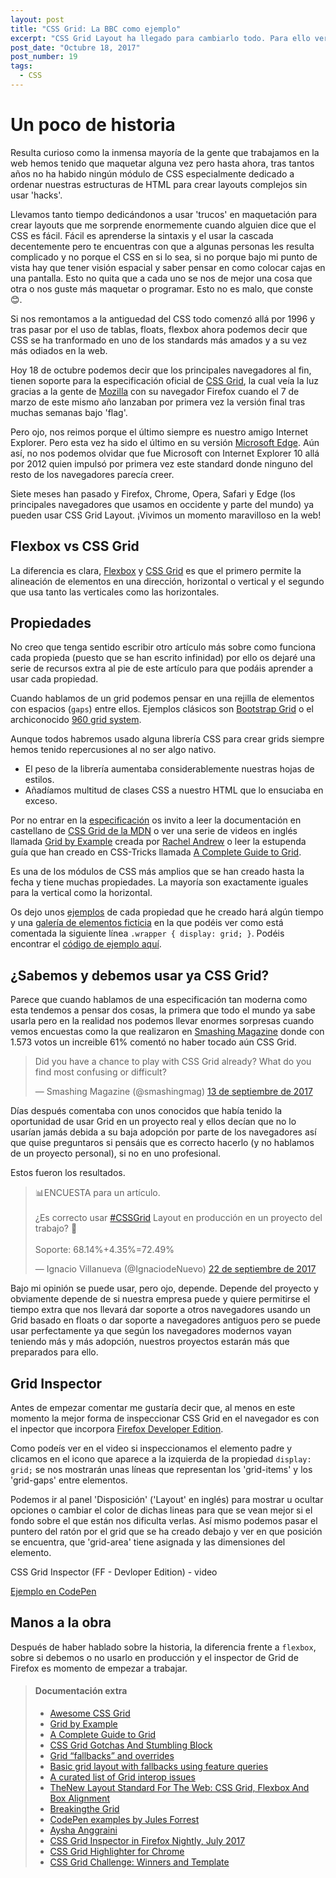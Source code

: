 ```yaml
---
layout: post
title: "CSS Grid: La BBC como ejemplo"
excerpt: "CSS Grid Layout ha llegado para cambiarlo todo. Para ello veremos un ejemplo real con fallbacks para navegadores antiguos."
post_date: "Octubre 18, 2017"
post_number: 19
tags: 
  - CSS
---
```


# Un poco de historia

Resulta curioso como la inmensa mayoría de la gente que trabajamos en la web hemos tenido que maquetar alguna vez pero hasta ahora, tras tantos años no ha habido ningún módulo de CSS especialmente dedicado a ordenar nuestras estructuras de HTML para crear layouts complejos sin usar 'hacks'.

Llevamos tanto tiempo dedicándonos a usar 'trucos' en maquetación para crear layouts que me sorprende enormemente cuando alguien dice que el CSS es fácil. Fácil es aprenderse la sintaxis y el usar la cascada decentemente pero te encuentras con que a algunas personas les resulta complicado y no porque el CSS en si lo sea, si no porque bajo mi punto de vista hay que tener visión espacial y saber pensar en como colocar cajas en una pantalla. Esto no quita que a cada uno se nos de mejor una cosa que otra o nos guste más maquetar o programar. Esto no es malo, que conste 😊.

Si nos remontamos a la antiguedad del CSS todo comenzó allá por 1996 y tras pasar por el uso de tablas, floats, flexbox ahora podemos decir que CSS se ha tranformado en uno de los standards más amados y a su vez más odiados en la web.

Hoy 18 de octubre podemos decir que los principales navegadores al fin, tienen soporte para la especificación oficial de [CSS Grid](http://caniuse.com/#feat=css-grid), la cual veía la luz gracias a la gente de [Mozilla](https://www.mozilla.org) con su navegador Firefox cuando el 7 de marzo de este mismo año lanzaban por primera vez la versión final tras muchas semanas bajo 'flag'.

Pero ojo, nos reimos porque el último siempre es nuestro amigo Internet Explorer. Pero esta vez ha sido el último en su versión [Microsoft Edge](https://www.microsoft.com/es-es/windows/microsoft-edge). Aún así, no nos podemos olvidar que fue Microsoft con Internet Explorer 10 allá por 2012 quien impulsó por primera vez este standard donde ninguno del resto de los navegadores parecía creer.

Siete meses han pasado y Firefox, Chrome, Opera, Safari y Edge (los principales navegadores que usamos en occidente y parte del mundo) ya pueden usar CSS Grid Layout. ¡Vivimos un momento maravilloso en la web!

## Flexbox vs CSS Grid

La diferencia es clara, [Flexbox](https://css-tricks.com/snippets/css/a-guide-to-flexbox/) y [CSS Grid](https://css-tricks.com/snippets/css/complete-guide-grid/) es que el primero permite la alineación de elementos en una dirección, horizontal o vertical y el segundo que usa tanto las verticales como las horizontales.

## Propiedades

No creo que tenga sentido escribir otro artículo más sobre como funciona cada propieda (puesto que se han escrito infinidad) por ello os dejaré una serie de recursos extra al pie de este artículo para que podáis aprender a usar cada propiedad.

Cuando hablamos de un grid podemos pensar en una rejilla de elementos con espacios (`gaps`) entre ellos. Ejemplos clásicos son [Bootstrap Grid](https://getbootstrap.com/docs/3.3/css/#grid-intro) o el archiconocido [960 grid system](https://github.com/nathansmith/960-Grid-System).  

Aunque todos habremos usado alguna librería CSS para crear grids siempre hemos tenido repercusiones al no ser algo nativo.

+ El peso de la librería aumentaba considerablemente nuestras hojas de estilos.
+ Añadíamos multitud de clases CSS a nuestro HTML que lo ensuciaba en exceso.

Por no entrar en la [especificación](https://www.w3.org/TR/css-grid-1/) os invito a leer la documentación en castellano de [CSS Grid de la MDN](https://developer.mozilla.org/es/docs/Web/CSS/CSS_Grid_Layout) o ver una serie de videos en inglés llamada [Grid by Example](https://gridbyexample.com/) creada por [Rachel Andrew](https://twitter.com/rachelandrew) o leer la estupenda guía que han creado en CSS-Tricks llamada [A Complete Guide to Grid](https://css-tricks.com/snippets/css/complete-guide-grid/).

Es una de los módulos de CSS más amplios que se han creado hasta la fecha y tiene muchas propiedades. La mayoría son exactamente iguales para la vertical como la horizontal.

Os dejo unos [ejemplos](https://codepen.io/collection/DYpVoJ/) de cada propiedad que he creado hará algún tiempo y una [galería de elementos ficticia](http://ignaciodenuevo.com/examples/css-grid-en-un-proyecto-real.html) en la que podéis ver como está comentada la siguiente línea `.wrapper { display: grid; }`. Podéis encontrar el [código de ejemplo aquí](https://raw.githubusercontent.com/IgnaciodeNuevo/IgnaciodeNuevo.github.io/master/examples/css-grid-en-un-proyecto-real.html).

## ¿Sabemos y debemos usar ya CSS Grid?

Parece que cuando hablamos de una especificación tan moderna como esta tendemos a pensar dos cosas, la primera que todo el mundo ya sabe usarla pero en la realidad nos podemos llevar enormes sorpresas cuando vemos encuestas como la que realizaron en [Smashing Magazine](https://www.smashingmagazine.com/) donde con 
1.573 votos un increible 61% comentó no haber tocado aún CSS Grid.

<blockquote class="twitter-tweet" data-lang="es"><p lang="en" dir="ltr">Did you have a chance to play with CSS Grid already? What do you find most confusing or difficult?</p>&mdash; Smashing Magazine (@smashingmag) <a href="https://twitter.com/smashingmag/status/907936156368752640?ref_src=twsrc%5Etfw">13 de septiembre de 2017</a></blockquote>
<script async src="//platform.twitter.com/widgets.js" charset="utf-8"></script>

Días después comentaba con unos conocidos que había tenido la oportunidad de usar Grid en un proyecto real y ellos decían que no lo usarían jamás debida a su baja adopción por parte de los navegadores así que quise preguntaros si pensáis que es correcto hacerlo (y no hablamos de un proyecto personal), si no en uno profesional.

Estos fueron los resultados.

<blockquote class="twitter-tweet" data-lang="es"><p lang="es" dir="ltr">📊ENCUESTA para un artículo.<br><br>¿Es correcto usar <a href="https://twitter.com/hashtag/CSSGrid?src=hash&amp;ref_src=twsrc%5Etfw">#CSSGrid</a> Layout en producción en un proyecto del trabajo? 🤔<br><br>Soporte: 68.14%+4.35%=72.49%</p>&mdash; Ignacio Villanueva (@IgnaciodeNuevo) <a href="https://twitter.com/IgnaciodeNuevo/status/911166331399131136?ref_src=twsrc%5Etfw">22 de septiembre de 2017</a></blockquote>
<script async src="//platform.twitter.com/widgets.js" charset="utf-8"></script>

Bajo mi opinión se puede usar, pero ojo, depende. Depende del proyecto y obviamente depende de si nuestra empresa puede y quiere permitirse el tiempo extra que nos llevará dar soporte a otros navegadores usando un Grid basado en floats o dar soporte a navegadores antiguos pero se puede usar perfectamente ya que según los navegadores modernos vayan teniendo más y más adopción, nuestros proyectos estarán más que preparados para ello.

## Grid Inspector

Antes de empezar comentar me gustaría decir que, al menos en este momento la mejor forma de inspeccionar CSS Grid en el navegador es con el inpector que incorpora [Firefox Developer Edition](https://www.mozilla.org/es-ES/firefox/developer/).

Como podeís ver en el video si inspeccionamos el elemento padre y clicamos en el icono que aparece a la izquierda de la propiedad `display: grid;` se nos mostrarán unas líneas que representan los 'grid-items' y los 'grid-gaps' entre elementos.

Podemos ir al panel 'Disposición' ('Layout' en inglés) para mostrar u ocultar opciones o cambiar el color de dichas lineas para que se vean mejor si el fondo sobre el que están nos dificulta verlas. Así mismo podemos pasar el puntero del ratón por el grid que se ha creado debajo y ver en que posición se encuentra, que 'grid-area' tiene asignada y las dimensiones del elemento.

CSS Grid Inspector (FF - Devloper Edition) - video

[Ejemplo en CodePen](https://codepen.io/primalivet/pen/ryjKmV/)

## Manos a la obra

Después de haber hablado sobre la historia, la diferencia frente a `flexbox`, sobre si debemos o no usarlo en producción y el inspector de Grid de Firefox es momento de empezar a trabajar.

<div>
  <blockquote class="container  alert">
    <h4>Documentación extra</h4>
    <ul>
      <li><a href="https://github.com/valentinogagliardi/awesome-css-grid" target="_blank">Awesome CSS Grid</a></li>
      <li><a href="https://gridbyexample.com/" target="_blank">Grid by Example</a></li>
      <li><a href="https://css-tricks.com/snippets/css/complete-guide-grid/" target="_blank">A Complete Guide to Grid</a></li>
      <li><a href="https://www.smashingmagazine.com/2017/09/css-grid-gotchas-stumbling-blocks/" target="_blank">CSS Grid Gotchas And Stumbling Block</a></li>
      <li><a href="https://rachelandrew.co.uk/css/cheatsheets/grid-fallbacks" target="_blank">Grid “fallbacks” and overrides</a></li>
      <li><a href="https://www.chenhuijing.com/blog/basic-grid-with-fallbacks" target="_blank">Basic grid layout with fallbacks using feature queries</a></li>
      <li><a href="https://github.com/rachelandrew/gridbugs" target="_blank">A curated list of Grid interop issues</a></li>
      <li><a href="https://www.smashingmagazine.com/2016/11/css-grids-flexbox-box-alignment-new-layout-standard/" target="_blank">TheNew Layout Standard For The Web: CSS Grid, Flexbox And Box Alignment</a></li>
      <li><a href="https://daverupert.com/2017/09/breaking-the-grid/" target="_blank">Breakingthe Grid</a></li>
      <li><a href="https://codepen.io/julesforrest/" target="_blank">CodePen examples by Jules Forrest</a></li>
      <li><a href="https://codepen.io/collection/nvggZM/" target="_blank">Aysha Anggraini</a></li>
      <li><a href="https://www.youtube.com/watch?v=dU7xtnzfqxQ" target="_blank">CSS Grid Inspector in Firefox Nightly, July 2017</a></li>
      <li><a href="https://github.com/ademilter/chrome-css-grid-highlighter" target="_blank">CSS Grid Highlighter for Chrome</a></li>
      <li><a href="https://www.smashingmagazine.com/2017/10/css-grid-challenge-2017-winners/" target="_blank">CSS Grid Challenge: Winners and Template</a></li>
    </ul>
  </blockquote>
</div>